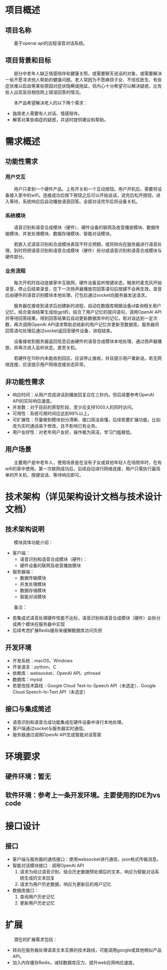 # 项目概述
## 项目名称
<p style="text-indent: 2em;">基于openai api的远程语音对话系统。</p>

## 项目背景和目标
<p style="text-indent: 2em;">部分中老年人缺乏情感陪伴和健康关照，或需要聊天说话的对象，或需要解决一些不愿寻求他人帮助的健康问题。老人常因为不愿麻烦子女、不信任医生、有些症状难以启齿等某些原因对症状隐瞒或拖延，但内心十分希望可以解决疑惑，比有些人出现盲目相信网上错误回答的情况。</p>
<p style="text-indent: 2em;">本产品希望解决老人的以下两个需求：</p>

- 独居老人需要有人对话、情感陪伴。
- 解答对某些病症的疑惑，并适时提供建议和帮助。

# 需求概述
## 功能性需求
### 用户交互
<p style="text-indent: 2em;">用户只拿到一个硬件产品，上有开关和一个互动按钮。用户开机后，需要将设备接入家中的wifi。连接成功后按下按钮之后可以开始说话，说完后松开按钮，进入等待，系统响应后自动播放语音回答。全部对话完毕后将设备关机。</p>

### 系统模块
<p style="text-indent: 2em;">语音识别和语音合成模块（硬件）、硬件设备的联网及收音播放模块、数据传输模块、并发处理模块、数据存储模块、智能对话模块。</p>

<p style="text-indent: 2em;">若嵌入式语音识别和合成模块表现不符合预期，或将转向在服务器进行语音处理，到时将把语音识别和语音合成模块（硬件）拆分成语音识别和语音合成模块与硬件部分。</p>

### 业务流程
<p style="text-indent: 2em;">每次开机时自动连接家中互联网，硬件设备监听按键状态，触发时麦克风开始录音，停止后结束录音，在下一次扬声器播放完回答语句后按键不会再生效。录音后由硬件的语音识别模块本地处理，打包后通过socket向服务器发送请求。</p>

<p style="text-indent: 2em;">服务器在接收到请求后创建新的进程，自动在数据库根据设备id查询相关用户记忆，结合查询结果生成给gpt的，结合了用户记忆的提问语句，调用OpenAI API并等待回答结果。得到回答结果后自动更新数据库中的记忆。若对话达到一定次数，再次调用OpenAI API请求帮助总结新的用户记忆并更新至数据库。服务器将回答语句处理后通过socket返回至硬件设备，进程结束。</p>

<p style="text-indent: 2em;">设备接收到服务器返回信息后由硬件的语音合成模块本地处理，通过扬声器播放，并再次进入监听状态，直至关机。</p>

<p style="text-indent: 2em;">若硬件在15秒内未能收到回应，应该停止接收，并且提示用户重新说。若无网络连接，应该提示用户网络连接状态异常。</p>

## 非功能性需求
- 响应时间：从用户完成讲话到播放回复应在三秒内。但后续要参考OpenAI API的实际响应速度。
- 并发数：对于目前的原型阶段，至少应支持1000人的同时访问。
- 可用性：系统可用时间应达到99%以上。
- 可扩展性：尽量做到模块划分清晰、接口简洁易懂，后续若要扩展功能，比如改为实时通话易于修改，且不影响已有业务。
- 用户友好性：对老年用户友好，操作极为简洁，学习门槛极低。

## 用户场景
<p style="text-indent: 2em;">主要用户是中老年人，使用场景是在没有子女或其他年轻人在场陪伴时，在有wifi的家中使用。第一次联网成功后，后续自动进行网络连接，用户只需执行最简单的开关机、按键说话、等待响应即可。</p>

# 技术架构（详见架构设计文档与技术设计文档）
## 技术架构说明
<p style="text-indent: 2em;">模块具体功能介绍：</p>

- 客户端：
    - 语音识别和语音合成模块（硬件）：
    - 硬件设备的联网及收音播放模块
- 服务器端：
    - 数据传输模块
    - 并发处理模块
    - 数据存储模块
    - 智能对话模块
<p style="text-indent: 2em;">备注：</p>

- 若集成式语音处理硬件性能不达标，语音识别和语音合成模块（硬件）会拆分成两个模块在服务器中实现
- 后续考虑扩展Redis缓存来缓解数据库访问负担

## 开发环境
- 开发系统：macOS、Windows
- 开发语言：python、C
- 依赖库：websocket、OpenAI API、pthread
- 数据库：mysql
- 若更改技术路线：Google Cloud Text-to-Speech API（未选定）、Google Cloud Speech-to-Text API（未选定）

## 接口与集成简述
- 语音识别和语音合成功能集成在硬件设备中进行本地处理。
- 客户端通过socket与服务器实时通信。
- 服务器通过调用OpenAI API生成智能对话答案

# 环境要求
## 硬件环境：暂无
## 软件环境：参考上一条开发环境。主要使用的IDE为vs code

# 接口设计
## 接口
- 客户端与服务器的通信接口：使用websocket进行通信，json格式传输消息。
- 智能对话模块接口：调用OpenAI API
    1. 请求为经过语音识别、结合历史数据预处理后的文本，响应为智能对话系统生成的文本回复
    2. 请求为用户历史数据，响应为更新后的用户记忆
- 数据库接口：
    1. 查询用户历史记忆
    2. 更新用户历史记忆

# 扩展
<p style="text-indent: 2em;">潜在的扩展需求包括：</p>

- 转向在服务器处理语音文本互换的技术路线，可能调用google或其他相似产品API。
- 加入内存缓存Redis，减轻数据库压力，提升web应用响应速度。